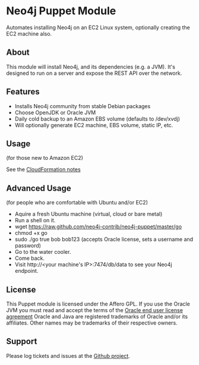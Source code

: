 Neo4j Puppet Module
===================

Automates installing Neo4j on an EC2 Linux system, optionally creating the EC2 machine also.

About
-----

This module will install Neo4j, and its dependencies (e.g. a JVM).  It's designed to run on a server and expose the REST
API over the network.

Features
--------

* Installs Neo4j community from stable Debian packages
* Choose OpenJDK or Oracle JVM
* Daily cold backup to an Amazon EBS volume (defaults to /dev/xvdj)
* Will optionally generate EC2 machine, EBS volume, static IP, etc.

Usage
-----
(for those new to Amazon EC2)

See the [CloudFormation notes](https://github.com/neo4j-contrib/neo4j-puppet/blob/master/README.CLOUDFORMATION.md)


Advanced Usage
--------------
(for people who are comfortable with Ubuntu and/or EC2)

* Aquire a fresh Ubuntu machine (virtual, cloud or bare metal)
* Run a shell on it.
* wget https://raw.github.com/neo4j-contrib/neo4j-puppet/master/go
* chmod +x go
* sudo ./go true bob bob123 (accepts Oracle license, sets a username and password)
* Go to the water cooler.
* Come back.
* Visit http://<your machine's IP>:7474/db/data to see your Neo4j endpoint.


License
-------
This Puppet module is licensed under the Affero GPL.
If you use the Oracle JVM you must read and accept the terms of the [Oracle end user license agreement](http://www.oracle.com/technetwork/java/javase/terms/license/index.html)
Oracle and Java are registered trademarks of Oracle and/or its affiliates. Other names may be trademarks of their respective owners.


Support
-------

Please log tickets and issues at the [Github project](https://github.com/neo4j-contrib/neo4j-puppet).
